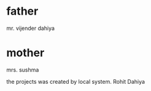 # father
mr. vijender dahiya

# mother

mrs. sushma

the projects was created by local system.
Rohit Dahiya
